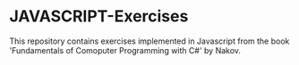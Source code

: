 # JAVASCRIPT-Exercises
This repository contains exercises implemented in Javascript from the book 'Fundamentals of Comoputer Programming with C#' by Nakov.
